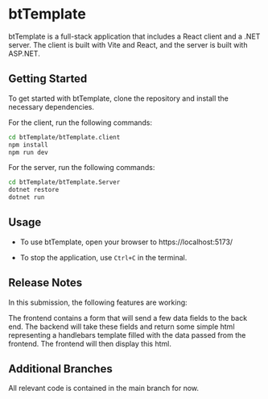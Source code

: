 # btTemplate
btTemplate is a full-stack application that includes a React client and a .NET server. The client is built with Vite and React, and the server is built with ASP.NET.

## Getting Started

To get started with btTemplate, clone the repository and install the necessary dependencies.

For the client, run the following commands:
```sh
cd btTemplate/btTemplate.client
npm install
npm run dev
```
For the server, run the following commands:
```sh
cd btTemplate/btTemplate.Server
dotnet restore
dotnet run
```
## Usage
- To use btTemplate, open your browser to https://localhost:5173/

- To stop the application, use `Ctrl+C` in the terminal.

## Release Notes
In this submission, the following features are working:

The frontend contains a form that will send a few data fields to the back end.
The backend will take these fields and return some simple html representing a handlebars template filled with the data
passed from the frontend.
The frontend will then display this html.

## Additional Branches
All relevant code is contained in the main branch for now.
